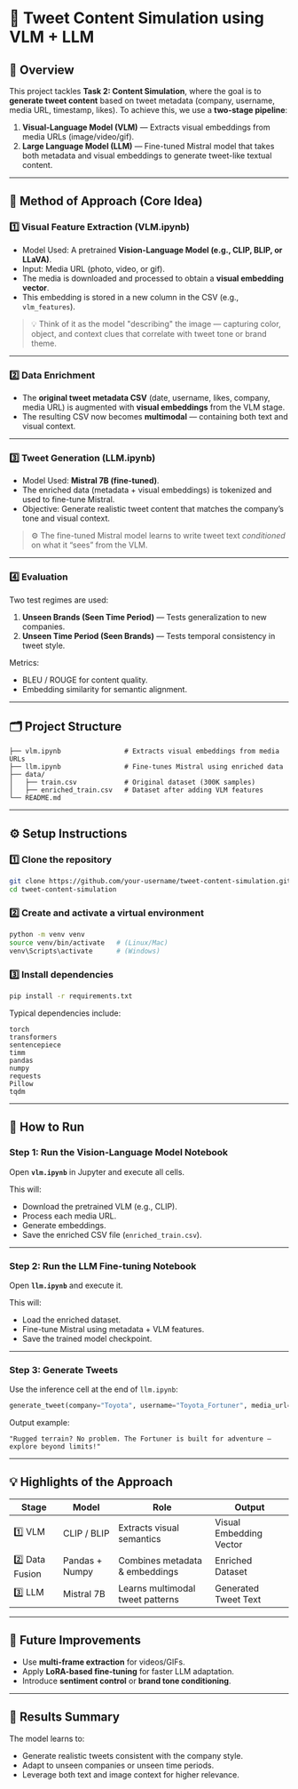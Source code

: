 # 🚀 Tweet Content Simulation using VLM + LLM

## 📘 Overview

This project tackles **Task 2: Content Simulation**, where the goal is to **generate tweet content** based on tweet metadata (company, username, media URL, timestamp, likes).
To achieve this, we use a **two-stage pipeline**:

1. **Visual-Language Model (VLM)** — Extracts visual embeddings from media URLs (image/video/gif).
2. **Large Language Model (LLM)** — Fine-tuned Mistral model that takes both metadata and visual embeddings to generate tweet-like textual content.

---

## 🧠 Method of Approach (Core Idea)

### 1️⃣ Visual Feature Extraction (VLM.ipynb)

* Model Used: A pretrained **Vision-Language Model (e.g., CLIP, BLIP, or LLaVA)**.
* Input: Media URL (photo, video, or gif).
* The media is downloaded and processed to obtain a **visual embedding vector**.
* This embedding is stored in a new column in the CSV (e.g., `vlm_features`).

> 💡 Think of it as the model "describing" the image — capturing color, object, and context clues that correlate with tweet tone or brand theme.

---

### 2️⃣ Data Enrichment

* The **original tweet metadata CSV** (date, username, likes, company, media URL)
  is augmented with **visual embeddings** from the VLM stage.
* The resulting CSV now becomes **multimodal** — containing both text and visual context.

---

### 3️⃣ Tweet Generation (LLM.ipynb)

* Model Used: **Mistral 7B (fine-tuned)**.
* The enriched data (metadata + visual embeddings) is tokenized and used to fine-tune Mistral.
* Objective: Generate realistic tweet content that matches the company’s tone and visual context.

> ⚙️ The fine-tuned Mistral model learns to write tweet text *conditioned* on what it “sees” from the VLM.

---

### 4️⃣ Evaluation

Two test regimes are used:

1. **Unseen Brands (Seen Time Period)** — Tests generalization to new companies.
2. **Unseen Time Period (Seen Brands)** — Tests temporal consistency in tweet style.

Metrics:

* BLEU / ROUGE for content quality.
* Embedding similarity for semantic alignment.

---

## 🗂️ Project Structure

```
├── vlm.ipynb                # Extracts visual embeddings from media URLs
├── llm.ipynb                # Fine-tunes Mistral using enriched data
├── data/
│   ├── train.csv            # Original dataset (300K samples)
│   ├── enriched_train.csv   # Dataset after adding VLM features
└── README.md
```

---

## ⚙️ Setup Instructions

### 1️⃣ Clone the repository

```bash
git clone https://github.com/your-username/tweet-content-simulation.git
cd tweet-content-simulation
```

### 2️⃣ Create and activate a virtual environment

```bash
python -m venv venv
source venv/bin/activate   # (Linux/Mac)
venv\Scripts\activate      # (Windows)
```

### 3️⃣ Install dependencies

```bash
pip install -r requirements.txt
```

Typical dependencies include:

```text
torch
transformers
sentencepiece
timm
pandas
numpy
requests
Pillow
tqdm
```

---

## 🚀 How to Run

### Step 1: Run the Vision-Language Model Notebook

Open **`vlm.ipynb`** in Jupyter and execute all cells.

This will:

* Download the pretrained VLM (e.g., CLIP).
* Process each media URL.
* Generate embeddings.
* Save the enriched CSV file (`enriched_train.csv`).

---

### Step 2: Run the LLM Fine-tuning Notebook

Open **`llm.ipynb`** and execute it.

This will:

* Load the enriched dataset.
* Fine-tune Mistral using metadata + VLM features.
* Save the trained model checkpoint.

---

### Step 3: Generate Tweets

Use the inference cell at the end of `llm.ipynb`:

```python
generate_tweet(company="Toyota", username="Toyota_Fortuner", media_url="https://pbs.twimg.com/media/abc.jpg", likes=50)
```

Output example:

```
"Rugged terrain? No problem. The Fortuner is built for adventure — explore beyond limits!"
```

---

## 💡 Highlights of the Approach

| Stage           | Model          | Role                             | Output                  |
| --------------- | -------------- | -------------------------------- | ----------------------- |
| 1️⃣ VLM         | CLIP / BLIP    | Extracts visual semantics        | Visual Embedding Vector |
| 2️⃣ Data Fusion | Pandas + Numpy | Combines metadata & embeddings   | Enriched Dataset        |
| 3️⃣ LLM         | Mistral 7B     | Learns multimodal tweet patterns | Generated Tweet Text    |

---

## 🧩 Future Improvements

* Use **multi-frame extraction** for videos/GIFs.
* Apply **LoRA-based fine-tuning** for faster LLM adaptation.
* Introduce **sentiment control** or **brand tone conditioning**.

---

## 🏁 Results Summary

The model learns to:

* Generate realistic tweets consistent with the company style.
* Adapt to unseen companies or unseen time periods.
* Leverage both text and image context for higher relevance.


